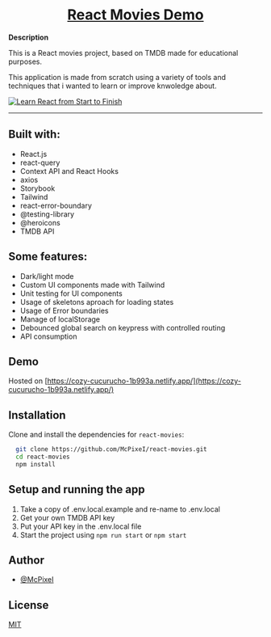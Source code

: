 <div>
  <h1 align="center"><a href="https://cozy-cucurucho-1b993a.netlify.app/"> React Movies Demo</a></h1>
  <strong>
    Description
  </strong>
  <p>
    This is a React movies project, based on TMDB made for educational purposes.
  </p>
  <p>
    This application is made from scratch using a variety of tools and techniques that
    i wanted to learn or improve knwoledge about.
  </p>

  <a href="https://cozy-cucurucho-1b993a.netlify.app/">
    <img
      alt="Learn React from Start to Finish"
      src="https://cozy-cucurucho-1b993a.netlify.app/images/home-preview.jpg"
    />
  </a>
</div>

<hr />

## Built with:

* React.js
* react-query
* Context API and React Hooks
* axios
* Storybook
* Tailwind
* react-error-boundary
* @testing-library
* @heroicons
* TMDB API

## Some features:

* Dark/light mode
* Custom UI components made with Tailwind
* Unit testing for UI components
* Usage of skeletons aproach for loading states
* Usage of Error boundaries
* Manage of localStorage
* Debounced global search on keypress with controlled routing
* API consumption

## Demo

Hosted on [https://cozy-cucurucho-1b993a.netlify.app/](https://cozy-cucurucho-1b993a.netlify.app/)

## Installation 

Clone and install the dependencies for `react-movies`:

```bash 
  git clone https://github.com/McPixeI/react-movies.git
  cd react-movies 
  npm install
```

## Setup and running the app

1. Take a copy of .env.local.example and re-name to .env.local
2. Get your own TMDB API key
3. Put your API key in the .env.local file
4. Start the project using `npm run start` or `npm start`

## Author

- [@McPixeI](https://github.com/McPixeI)

## License

[MIT](https://choosealicense.com/licenses/mit/)
